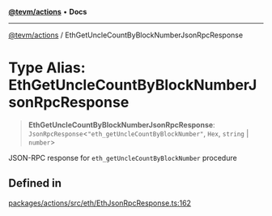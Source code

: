 [**@tevm/actions**](../README.md) • **Docs**

***

[@tevm/actions](../globals.md) / EthGetUncleCountByBlockNumberJsonRpcResponse

# Type Alias: EthGetUncleCountByBlockNumberJsonRpcResponse

> **EthGetUncleCountByBlockNumberJsonRpcResponse**: `JsonRpcResponse`\<`"eth_getUncleCountByBlockNumber"`, `Hex`, `string` \| `number`\>

JSON-RPC response for `eth_getUncleCountByBlockNumber` procedure

## Defined in

[packages/actions/src/eth/EthJsonRpcResponse.ts:162](https://github.com/evmts/tevm-monorepo/blob/main/packages/actions/src/eth/EthJsonRpcResponse.ts#L162)
